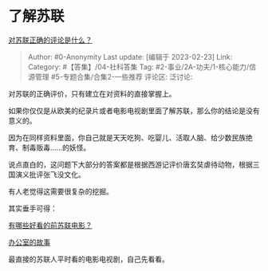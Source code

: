 # 了解苏联
[对苏联正确的评论是什么？](https://www.zhihu.com/question/421517381/answer/2904291279)

> Author: #0-Anonymity
> Last update: [编辑于 2023-02-23]
> Link:
> Category: #【答集】/04-社科答集
> Tag: #2-事业/2A-功夫/1-核心能力/信源管理 #5-专题合集/合集2-一些推荐
> 评论区:
> 泛讨论:

对苏联的正确评价，只有建立在对资料的直接掌握上。

如果你仅仅是从欧美的纪录片或者电影电视剧里面了解苏联，那么你的结论是没有意义的。

因为在同样资料里面，你自己就是天天吃狗、吃婴儿、活取人脑、给少数民族绝育、制毒贩毒……的妖怪。

说点直白的，这问题下大部分的答案都是根据西游记评价唐玄奘虐待动物，根据三国演义批评张飞没文化。

有人老觉得这需要很复杂的挖掘。

其实垂手可得：

[有哪些好看的前苏联电影？](https://www.zhihu.com/question/40550782)

[办公室的故事​](https://link.zhihu.com/?target=https%3A//b23.tv/qxx0ZyJ)

最直接的苏联人平时看的电影电视剧，自己先看看。
